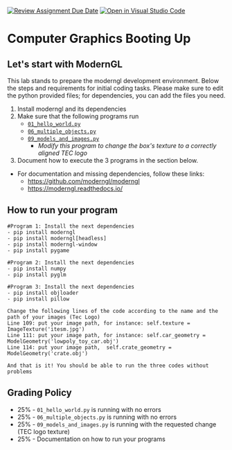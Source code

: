 [![Review Assignment Due Date](https://classroom.github.com/assets/deadline-readme-button-22041afd0340ce965d47ae6ef1cefeee28c7c493a6346c4f15d667ab976d596c.svg)](https://classroom.github.com/a/swKMSSMl)
[![Open in Visual Studio Code](https://classroom.github.com/assets/open-in-vscode-2e0aaae1b6195c2367325f4f02e2d04e9abb55f0b24a779b69b11b9e10269abc.svg)](https://classroom.github.com/online_ide?assignment_repo_id=16850888&assignment_repo_type=AssignmentRepo)
# Computer Graphics Booting Up

## Let's start with ModernGL

This lab stands to prepare the moderngl development environment. Below the steps and requirements for initial coding tasks. Please make sure to edit the python provided files; for dependencies, you can add the files you need.

1. Install moderngl and its dependencies
2. Make sure that the following programs run
    - [`01_hello_world.py`](./01_hello_world.py)
    - [`06_multiple_objects.py`](./06_multiple_objects.py)
    - [`09_models_and_images.py`](./09_models_and_images.py)
        - _Modify this program to change the box's texture to a correctly aligned TEC logo_
3. Document how to execute the 3 programs in the section below.

* For documentation and missing dependencies, follow these links:
    - https://github.com/moderngl/moderngl
    - https://moderngl.readthedocs.io/

## How to run your program

```
#Program 1: Install the next dependencies
- pip install moderngl 
- pip install moderngl[headless]
- pip install moderngl-window
- pip install pygame

#Program 2: Install the next dependencies
- pip install numpy
- pip install pyglm

#Program 3: Install the next dependencies
- pip install objloader
- pip install pillow

Change the following lines of the code according to the name and the path of your images (Tec Logo)
Line 109: put your image path, for instance: self.texture = ImageTexture('itesm.jpg')
Line 111: put your image path, for instance: self.car_geometry = ModelGeometry('lowpoly_toy_car.obj')
Line 114: put your image path,  self.crate_geometry = ModelGeometry('crate.obj')

And that is it! You should be able to run the three codes without problems
```

## Grading Policy

- 25% - `01_hello_world.py` is running with no errors
- 25% - `06_multiple_objects.py` is running with no errors
- 25% - `09_models_and_images.py` is running with the requested change (TEC logo texture)
- 25% - Documentation on how to run your programs